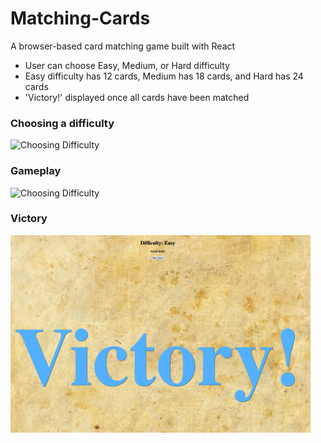 # Matching-Cards
A browser-based card matching game built with React

- User can choose Easy, Medium, or Hard difficulty
- Easy difficulty has 12 cards, Medium has 18 cards, and Hard has 24 cards
- 'Victory!' displayed once all cards have been matched
  
### Choosing a difficulty
![Choosing Difficulty](https://media.giphy.com/media/eL4IW61UtowQ13YuA8/giphy.gif)

  
### Gameplay
![Choosing Difficulty](https://media.giphy.com/media/MKHlVAqU0SGXxcXYlJ/giphy.gif)

  

<p align="center">
  
  ### Victory
  <img align='center' src="https://github.com/m-jchin/Matching-Cards/blob/main/victory%20screen.png" width="480px" height="316px"/>
</p>
